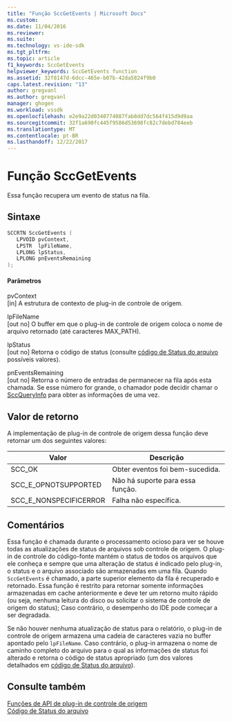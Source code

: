 ```yaml
---
title: "Função SccGetEvents | Microsoft Docs"
ms.custom: 
ms.date: 11/04/2016
ms.reviewer: 
ms.suite: 
ms.technology: vs-ide-sdk
ms.tgt_pltfrm: 
ms.topic: article
f1_keywords: SccGetEvents
helpviewer_keywords: SccGetEvents function
ms.assetid: 32f8147d-6dcc-465e-b07b-42da5824f9b0
caps.latest.revision: "13"
author: gregvanl
ms.author: gregvanl
manager: ghogen
ms.workload: vssdk
ms.openlocfilehash: e2e9a22d0340774087fab8dd7dc564f415d9d9aa
ms.sourcegitcommit: 32f1a690fc445f9586d53698fc82c7debd784eeb
ms.translationtype: MT
ms.contentlocale: pt-BR
ms.lasthandoff: 12/22/2017
---
```

# <a name="sccgetevents-function"></a>Função SccGetEvents
Essa função recupera um evento de status na fila.  
  
## <a name="syntax"></a>Sintaxe  
  
```cpp  
SCCRTN SccGetEvents (  
   LPVOID pvContext,  
   LPSTR  lpFileName,  
   LPLONG lpStatus,  
   LPLONG pnEventsRemaining  
);  
```  
  
#### <a name="parameters"></a>Parâmetros  
 pvContext  
 [in] A estrutura de contexto de plug-in de controle de origem.  
  
 lpFileName  
 [out no] O buffer em que o plug-in de controle de origem coloca o nome de arquivo retornado (até caracteres MAX_PATH).  
  
 lpStatus  
 [out no] Retorna o código de status (consulte [código de Status do arquivo](../extensibility/file-status-code-enumerator.md) possíveis valores).  
  
 pnEventsRemaining  
 [out no] Retorna o número de entradas de permanecer na fila após esta chamada. Se esse número for grande, o chamador pode decidir chamar o [SccQueryInfo](../extensibility/sccqueryinfo-function.md) para obter as informações de uma vez.  
  
## <a name="return-value"></a>Valor de retorno  
 A implementação de plug-in de controle de origem dessa função deve retornar um dos seguintes valores:  
  
|Valor|Descrição|  
|-----------|-----------------|  
|SCC_OK|Obter eventos foi bem-sucedida.|  
|SCC_E_OPNOTSUPPORTED|Não há suporte para essa função.|  
|SCC_E_NONSPECIFICERROR|Falha não específica.|  
  
## <a name="remarks"></a>Comentários  
 Essa função é chamada durante o processamento ocioso para ver se houve todas as atualizações de status de arquivos sob controle de origem. O plug-in de controle do código-fonte mantém o status de todos os arquivos que ele conheça e sempre que uma alteração de status é indicado pelo plug-in, o status e o arquivo associado são armazenadas em uma fila. Quando `SccGetEvents` é chamado, a parte superior elemento da fila é recuperado e retornado. Essa função é restrito para retornar somente informações armazenadas em cache anteriormente e deve ter um retorno muito rápido (ou seja, nenhuma leitura do disco ou solicitar o sistema de controle de origem do status); Caso contrário, o desempenho do IDE pode começar a ser degradada.  
  
 Se não houver nenhuma atualização de status para o relatório, o plug-in de controle de origem armazena uma cadeia de caracteres vazia no buffer apontado pelo `lpFileName`. Caso contrário, o plug-in armazena o nome de caminho completo do arquivo para o qual as informações de status foi alterado e retorna o código de status apropriado (um dos valores detalhados em [código de Status do arquivo](../extensibility/file-status-code-enumerator.md)).  
  
## <a name="see-also"></a>Consulte também  
 [Funções de API de plug-in de controle de origem](../extensibility/source-control-plug-in-api-functions.md)   
 [Código de Status do arquivo](../extensibility/file-status-code-enumerator.md)